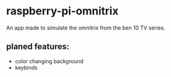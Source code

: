 # raspberry-pi-omnitrix

An app made to simulate the omnitrix from the ben 10 TV series.

## planed features:
- color changing background
- keybinds